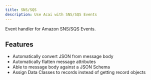 ```yaml
---
title: SNS/SQS
description: Use Acai with SNS/SQS Events
---
```


Event handler for Amazon SNS/SQS Events.

## Features

* Automatically convert JSON from message body
* Automatically flatten message attributes
* Able to message body against a JSON Schema
* Assign Data Classes to records instead of getting record objects

